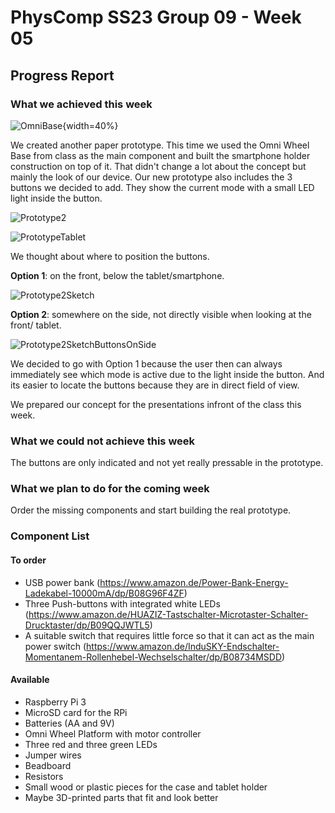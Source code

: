 # PhysComp SS23 Group 09 - Week 05

## Progress Report

### What we achieved this week

![OmniBase](Figures/omniBase.jpg){width=40%}  


We created another paper prototype. This time we used the Omni Wheel Base from class as the main component and built the smartphone holder construction on top of it. That didn't change a lot about the concept but mainly the look of our device. Our new prototype also includes the 3 buttons we decided to add. They show the current mode with a small LED light inside the button. 

![Prototype2](Figures/prototype-2.jpg)

![PrototypeTablet](Figures/prototype-2-tablet.jpg)


We thought about where to position the buttons.  

**Option 1**:  on the front, below the tablet/smartphone.  

![Prototype2Sketch](Figures/prototype-2-sketch.jpg) 

**Option 2**:  somewhere on the side, not directly visible when looking at the front/ tablet.   

![Prototype2SketchButtonsOnSide](Figures/prototype-2-sketch-buttonOnSide.jpg)

We decided to go with Option 1 because the user then can always immediately see which mode is active due to the light inside the button. And its easier to locate the buttons because they are in direct field of view.

We prepared our concept for the presentations infront of the class this week.  
 

### What we could not achieve this week

The buttons are only indicated and not yet really pressable in the prototype.

### What we plan to do for the coming week

Order the missing components and start building the real prototype.


### Component List

#### To order
* USB power bank (https://www.amazon.de/Power-Bank-Energy-Ladekabel-10000mA/dp/B08G96F4ZF)
* Three Push-buttons with integrated white LEDs (https://www.amazon.de/HUAZIZ-Tastschalter-Microtaster-Schalter-Drucktaster/dp/B09QQJWTL5)
* A suitable switch that requires little force so that it can act as the main power switch (https://www.amazon.de/InduSKY-Endschalter-Momentanem-Rollenhebel-Wechselschalter/dp/B08734MSDD)

#### Available
* Raspberry Pi 3
* MicroSD card for the RPi
* Batteries (AA and 9V)
* Omni Wheel Platform with motor controller
* Three red and three green LEDs
* Jumper wires
* Beadboard
* Resistors
* Small wood or plastic pieces for the case and tablet holder
* Maybe 3D-printed parts that fit and look better
